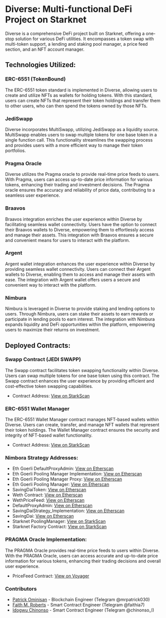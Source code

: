 # Diverse: Multi-functional DeFi Project on Starknet

Diverse is a comprehensive DeFi project built on Starknet, offering a one-stop solution for various DeFi utilities. It encompasses a token swap with multi-token support, a lending and staking pool manager, a price feed section, and an NFT account manager.

## Technologies Utilized:

### ERC-6551 (TokenBound)

The ERC-6551 token standard is implemented in Diverse, allowing users to create and utilize NFTs as wallets for holding tokens. With this standard, users can create NFTs that represent their token holdings and transfer them to other users, who can then spend the tokens owned by those NFTs.

### JediSwapp

Diverse incorporates MultiSwapp, utilizing JediSwapp as a liquidity source. MultiSwapp enables users to swap multiple tokens for one base token in a single function call. This functionality streamlines the swapping process and provides users with a more efficient way to manage their token portfolios.

### Pragma Oracle

Diverse utilizes the Pragma oracle to provide real-time price feeds to users. With Pragma, users can access up-to-date price information for various tokens, enhancing their trading and investment decisions. The Pragma oracle ensures the accuracy and reliability of price data, contributing to a seamless user experience.

### Braavos

Braavos integration enriches the user experience within Diverse by facilitating seamless wallet connectivity. Users have the option to connect their Braavos wallets to Diverse, empowering them to effortlessly access and manage their assets. This integration with Braavos ensures a secure and convenient means for users to interact with the platform.

### Argent

Argent wallet integration enhances the user experience within Diverse by providing seamless wallet connectivity. Users can connect their Argent wallets to Diverse, enabling them to access and manage their assets with ease. The integration with Argent wallet offers users a secure and convenient way to interact with the platform.

### Nimbura

Nimbura is leveraged in Diverse to provide staking and lending options to users. Through Nimbura, users can stake their assets to earn rewards or participate in lending pools to earn interest. The integration with Nimbura expands liquidity and DeFi opportunities within the platform, empowering users to maximize their returns on investment.

## Deployed Contracts:

### Swapp Contract (JEDI SWAPP)

The Swapp contract facilitates token swapping functionality within Diverse. Users can swap multiple tokens for one base token using this contract. The Swapp contract enhances the user experience by providing efficient and cost-effective token swapping capabilities.

- Contract Address: [View on StarkScan](https://testnet.starkscan.co/contract/0x06db8567aafdfe4c70f747d8cda2911401f433da54930ebcdc66248e7dba34a0)

### ERC-6551 Wallet Manager

The ERC-6551 Wallet Manager contract manages NFT-based wallets within Diverse. Users can create, transfer, and manage NFT wallets that represent their token holdings. The Wallet Manager contract ensures the security and integrity of NFT-based wallet functionality.

- Contract Address: [View on StarkScan](https://testnet.starkscan.co/contract/0x05ce86092d32dc61e706674f15228f552fbc0c5f07f26f7d2151b183c4f9afaf)

### Nimbora Strategy Addresses:

- Eth Goerli DefaultProxyAdmin: [View on Etherscan](https://goerli.etherscan.io/address/0xA72C18e208AfdE40F239780C1672A60c6518E6A7)
- Eth Goerli Pooling Manager Implementation: [View on Etherscan](https://goerli.etherscan.io/address/0xb91f7e37825996845C5043eAB96EadFFa1ddFe29)
- Eth Goerli Pooling Manager Proxy: [View on Etherscan](https://goerli.etherscan.io/address/0x1468833C722a853F7F27B1e4f58A14B22dbbb7Ac)
- Eth Goerli Pooling Manager: [View on Etherscan](https://goerli.etherscan.io/address/0x1468833C722a853F7F27B1e4f58A14B22dbbb7Ac)
- SavingDaiToken: [View on Etherscan](https://goerli.etherscan.io/address/0x01E98c136d661b2287d5335E23CD2643c98C43c5)
- Weth Contract: [View on Etherscan](https://goerli.etherscan.io/address/0x9fC0C8851c664B565b248315002eC7CE8c4aE31a)
- WethPriceFeed: [View on Etherscan](https://goerli.etherscan.io/address/0xA9e2B716B4C5Ac3D8eA69701c9f2C7a97345db47)
- DefaultProxyAdmin: [View on Etherscan](https://goerli.etherscan.io/address/0xA72C18e208AfdE40F239780C1672A60c6518E6A7)
- SavingDaiStrategy_Implementation: [View on Etherscan](https://goerli.etherscan.io/address/0x2c2Ff62624f3E7aCA3C337a843DeDae4bC485837)
- SavingDai: [View on Etherscan](https://goerli.etherscan.io/address/0x5a79C73d77Ec9c376D2471331a9A08B3A2fc6ad4)
- Starknet PoolingManager: [View on StarkScan](https://testnet.starkscan.co/contract/0x4d4d71f62110bde88904d69a1501472bbf68e79acdf4016c4f3e76b71b85a39)
- Starknet Factory Contract: [View on StarkScan](https://testnet.starkscan.co/contract/0x7783e47d0ad1c04c8d2604be67f72196d5b162d4d549e88ed8f9231d5282930)

### PRAGMA Oracle Implementation:

The PRAGMA Oracle provides real-time price feeds to users within Diverse. With the PRAGMA Oracle, users can access accurate and up-to-date price information for various tokens, enhancing their trading decisions and overall user experience.

- PriceFeed Contract: [View on Voyager](https://goerli.voyager.online/contract/0x01b2bd8f05940bf95f2eae9a02fcd8f283c02ace54e9af68670349c3f16d4d55)

### Contributors

- [Patrick Ominisan](https://github.com/mrpatrick030) - Blockchain Engineer (Telegram @mrpatrick030)
- [Faith M. Roberts](https://github.com/faytey) - Smart Contract Engineer (Telegram @faithia7)
- [Idogwu Chinonso](https://github.com/Nonnyjoe) - Smart Contract Engineer (Telegram @chinonso_I) 
